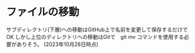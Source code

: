 #  ファイルの移動
サブディレクトリ(下層)への移動はGitHub上で名前を変更して保存するだけでOK
しかし上位のディレクトリへの移動はGitで　git mv コマンドを使用する必要がありそう。  (2023年10月28日時点)
